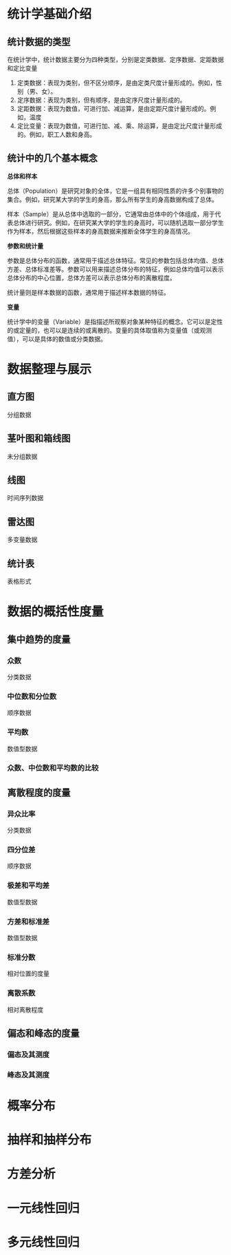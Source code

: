 # 统计学基础介绍

## 统计数据的类型

在统计学中，统计数据主要分为四种类型，分别是定类数据、定序数据、定距数据和定比变量

1. 定类数据：表现为类别，但不区分顺序，是由定类尺度计量形成的。例如，性别（男、女）。
2. 定序数据：表现为类别，但有顺序，是由定序尺度计量形成的。
3. 定距数据：表现为数值，可进行加、减运算，是由定距尺度计量形成的。例如，温度
4. 定比变量：表现为数值，可进行加、减、乘、除运算，是由定比尺度计量形成的。例如，职工人数和身高。

## 统计中的几个基本概念

**总体和样本**

总体（Population）是研究对象的全体，它是一组具有相同性质的许多个别事物的集合。例如，研究某大学的学生的身高，那么所有学生的身高数据构成了总体。



样本（Sample）是从总体中选取的一部分，它通常由总体中的个体组成，用于代表总体进行研究。例如，在研究某大学的学生的身高时，可以随机选取一部分学生作为样本，然后根据这些样本的身高数据来推断全体学生的身高情况。



**参数和统计量**

参数是总体分布的函数，通常用于描述总体特征。常见的参数包括总体均值、总体方差、总体标准差等。参数可以用来描述总体分布的特征，例如总体均值可以表示总体分布的中心位置，总体方差可以表示总体分布的离散程度。

统计量则是样本数据的函数，通常用于描述样本数据的特征。

**变量**

统计学中的变量（Variable）是指描述所观察对象某种特征的概念。它可以是定性的或定量的，也可以是连续的或离散的。变量的具体取值称为变量值（或观测值），可以是具体的数值或分类数据。

# 数据整理与展示

## 直方图

分组数据



## 茎叶图和箱线图

未分组数据



## 线图

时间序列数据



## 雷达图

多变量数据



## 统计表

表格形式

# 数据的概括性度量

## 集中趋势的度量

### 众数

分类数据



### 中位数和分位数

顺序数据



### 平均数

数值型数据



### 众数、中位数和平均数的比较



## 离散程度的度量

### 异众比率

分类数据



### 四分位差

顺序数据



### 极差和平均差

数值型数据



### 方差和标准差

数值型数据



### 标准分数

相对位置的度量



### 离散系数

相对离散程度



## 偏态和峰态的度量

### 偏态及其测度



### 峰态及其测度



# 概率分布



# 抽样和抽样分布



# 方差分析



# 一元线性回归



# 多元线性回归



